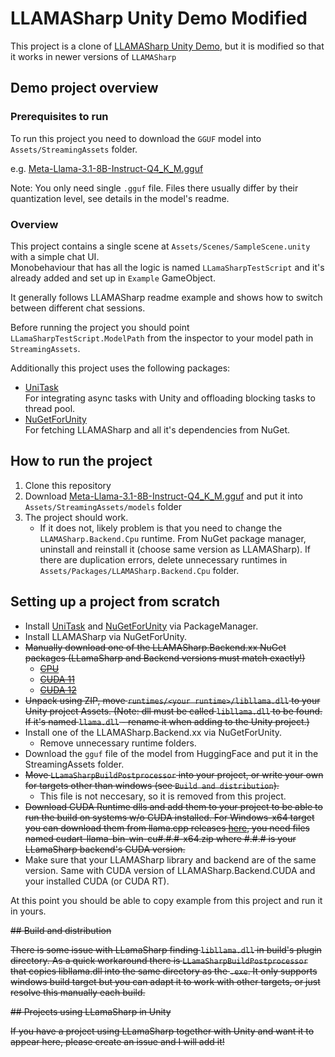 # LLAMASharp Unity Demo Modified

This project is a clone of [LLAMASharp Unity Demo](https://github.com/eublefar/LLAMASharpUnityDemo), but it is modified so that it works in newer versions of `LLAMASharp`

## Demo project overview

### Prerequisites to run

To run this project you need to download the `GGUF` model into `Assets/StreamingAssets` folder.

e.g. [Meta-Llama-3.1-8B-Instruct-Q4_K_M.gguf](https://huggingface.co/lmstudio-community/Meta-Llama-3.1-8B-Instruct-GGUF/tree/main)

Note: You only need single `.gguf` file. Files there usually differ by their quantization level, see details in the model's readme.

### Overview

This project contains a single scene at `Assets/Scenes/SampleScene.unity` with a simple chat UI.  
Monobehaviour that has all the logic is named `LLamaSharpTestScript` and it's already added and set up in `Example` GameObject.

It generally follows LLAMASharp readme example and shows how to switch between different chat sessions.

Before running the project you should point `LLamaSharpTestScript.ModelPath` from the inspector to your model path in `StreamingAssets`.

Additionally this project uses the following packages:
- [UniTask](https://github.com/Cysharp/UniTask)  
  For integrating async tasks with Unity and offloading blocking tasks to thread pool.
- [NuGetForUnity](https://github.com/GlitchEnzo/NuGetForUnity)  
  For fetching LLAMASharp and all it's dependencies from NuGet.

## How to run the project
1. Clone this repository
2. Download [Meta-Llama-3.1-8B-Instruct-Q4_K_M.gguf](https://huggingface.co/lmstudio-community/Meta-Llama-3.1-8B-Instruct-GGUF/tree/main) and put it into `Assets/StreamingAssets/models` folder
3. The project should work.
    - If it does not, likely problem is that you need to change the `LLAMASharp.Backend.Cpu` runtime. From NuGet package manager, uninstall and reinstall it (choose same version as LLAMASharp). If there are duplication errors, delete unnecessary runtimes in `Assets/Packages/LLAMASharp.Backend.Cpu` folder.

## Setting up a project from scratch


- Install [UniTask](https://github.com/Cysharp/UniTask) and [NuGetForUnity](https://github.com/GlitchEnzo/NuGetForUnity) via PackageManager.
- Install LLAMASharp via NuGetForUnity.
- ~~Manually download one of the LLAMASharp.Backend.xx NuGet packages (LLamaSharp and Backend versions must match exactly!)~~
  - ~~[CPU](https://www.nuget.org/packages/LLamaSharp.Backend.Cpu)~~
  - ~~[CUDA 11](https://www.nuget.org/packages/LLamaSharp.Backend.Cuda11)~~
  - ~~[CUDA 12](https://www.nuget.org/packages/LLamaSharp.Backend.Cuda12)~~
- ~~Unpack using ZIP, move `runtimes/<your runtime>/libllama.dll` to your Unity project Assets.
  (Note: dll must be called `libllama.dll` to be found. If it's named `llama.dll` - rename it when adding to the Unity project.)~~
- Install one of the LLAMASharp.Backend.xx via NuGetForUnity.
	- Remove unnecessary runtime folders.
- Download the `gguf` file of the model from HuggingFace and put it in the StreamingAssets folder.
- ~~Move `LLamaSharpBuildPostprocessor` into your project, or write your own for targets other than windows (see `Build and distribution`).~~
	- This file is not neccesary, so it is removed from this project.
- ~~Download CUDA Runtime dlls and add them to your project to be able to run the build on systems w/o CUDA installed. 
For Windows-x64 target you can download them from llama.cpp releases [here](https://github.com/ggerganov/llama.cpp/releases), you need files named cudart-llama-bin-win-cu#.#.#-x64.zip where #.#.# is your LLamaSharp backend's CUDA version.~~
- Make sure that your LLAMASharp library and backend are of the same version. Same with CUDA version of LLAMASharp.Backend.CUDA and your installed CUDA (or CUDA RT).

At this point you should be able to copy example from this project and run it in yours.

~~## Build and distribution~~

~~There is some issue with LLamaSharp finding `libllama.dll` in build's plugin directory.
As a quick workaround there is `LLamaSharpBuildPostprocessor` that copies libllama.dll into the same directory as the `.exe`.
It only supports windows build target but you can adapt it to work with other targets, or just resolve this manually each build.~~

~~## Projects using LLamaSharp in Unity~~

~~If you have a project using LLamaSharp together with Unity and want it to appear here, please create an issue and I will add it!~~
